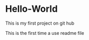 Hello-World
===========

This is my first project on git hub

This is the first time a use readme file
